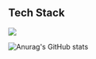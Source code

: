 Tech Stack
----
<img src="https://img.shields.io/badge/cplusplus-00599c?style=for-the-badge&logo=asd&logoColor=black">

![Anurag's GitHub stats](https://github-readme-stats.vercel.app/api?username=heahgo&show_icons=true&theme=radical)
